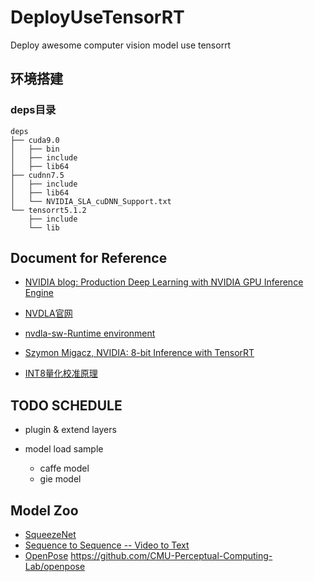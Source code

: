 # DeployUseTensorRT
Deploy awesome computer vision model use tensorrt

## 环境搭建

### deps目录
```
deps
├── cuda9.0
│   ├── bin
│   ├── include
│   ├── lib64
├── cudnn7.5
│   ├── include
│   ├── lib64
│   └── NVIDIA_SLA_cuDNN_Support.txt
└── tensorrt5.1.2
    ├── include
    └── lib
```

## Document for Reference

- [NVIDIA blog: Production Deep Learning with NVIDIA GPU Inference Engine](https://devblogs.nvidia.com/production-deep-learning-nvidia-gpu-inference-engine/)

- [NVDLA官网](http://nvdla.org/)

- [nvdla-sw-Runtime environment](http://nvdla.org/sw/runtime_environment.html)
- [Szymon Migacz, NVIDIA: 8-bit Inference with TensorRT](http://on-demand.gputechconf.com/gtc/2017/presentation/s7310-8-bit-inference-with-tensorrt.pdf)
- [INT8量化校准原理](https://arleyzhang.github.io/articles/923e2c40/)

## TODO SCHEDULE

- plugin & extend layers

- model load sample
  - caffe model
  - gie model

## Model Zoo

- [SqueezeNet](https://github.com/DeepScale/SqueezeNet)
- [Sequence to Sequence -- Video to Text]()
- [OpenPose](https://github.com/CMU-Perceptual-Computing-Lab/openpose/blob/master/models/getModels.sh)
   https://github.com/CMU-Perceptual-Computing-Lab/openpose
